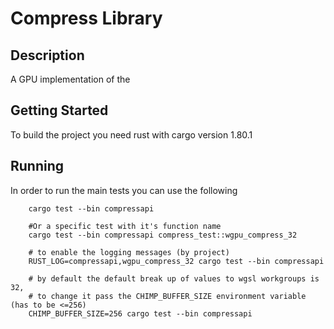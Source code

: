 # Compress Library

## Description

A GPU implementation of the

## Getting Started

To build the project you need rust with cargo version 1.80.1

## Running

In order to run the main tests you can use the following

```shell
    cargo test --bin compressapi 
    
    #Or a specific test with it's function name
    cargo test --bin compressapi compress_test::wgpu_compress_32
    
    # to enable the logging messages (by project)
    RUST_LOG=compressapi,wgpu_compress_32 cargo test --bin compressapi
    
    # by default the default break up of values to wgsl workgroups is 32,
    # to change it pass the CHIMP_BUFFER_SIZE environment variable (has to be <=256)
    CHIMP_BUFFER_SIZE=256 cargo test --bin compressapi
```
